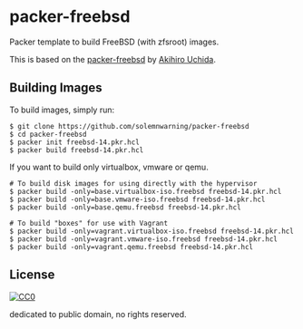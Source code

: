 # packer-freebsd

Packer template to build FreeBSD (with zfsroot) images.

This is based on the [packer-freebsd](https://github.com/uchida/packer-freebsd) by [Akihiro Uchida](https://github.com/uchida).

## Building Images

To build images, simply run:

```console
$ git clone https://github.com/solemnwarning/packer-freebsd
$ cd packer-freebsd
$ packer init freebsd-14.pkr.hcl
$ packer build freebsd-14.pkr.hcl
```

If you want to build only virtualbox, vmware or qemu.

```console
# To build disk images for using directly with the hypervisor
$ packer build -only=base.virtualbox-iso.freebsd freebsd-14.pkr.hcl
$ packer build -only=base.vmware-iso.freebsd freebsd-14.pkr.hcl
$ packer build -only=base.qemu.freebsd freebsd-14.pkr.hcl

# To build "boxes" for use with Vagrant
$ packer build -only=vagrant.virtualbox-iso.freebsd freebsd-14.pkr.hcl
$ packer build -only=vagrant.vmware-iso.freebsd freebsd-14.pkr.hcl
$ packer build -only=vagrant.qemu.freebsd freebsd-14.pkr.hcl
```

## License

[![CC0](http://i.creativecommons.org/p/zero/1.0/88x31.png "CC0")](http://creativecommons.org/publicdomain/zero/1.0/deed)

dedicated to public domain, no rights reserved.
